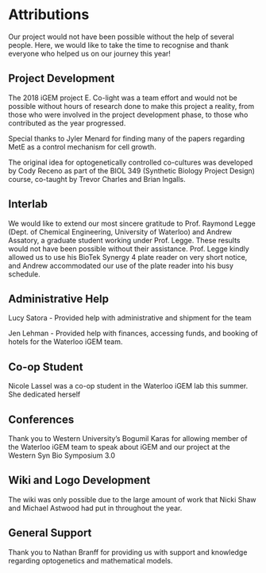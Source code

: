 

# Attributions 

Our project would not have been possible without the help of several people. Here, we would like to take the time to recognise and thank everyone who helped us on our journey this year! 

## Project Development

The 2018 iGEM project E. Co-light was a team effort and would not be possible without hours of research done to make this project a reality, from those who were involved in the project development phase, to those who contributed as the year progressed. 

Special thanks to Jyler Menard for finding many of the papers regarding MetE as a control mechanism for cell growth.

The original idea for optogenetically controlled co-cultures was developed by Cody Receno as part of the BIOL 349 (Synthetic Biology Project Design) course, co-taught by Trevor Charles and Brian Ingalls.


## Interlab 
We would like to extend our most sincere gratitude to Prof. Raymond Legge (Dept. of Chemical Engineering, University of Waterloo) and Andrew Assatory, a graduate student working under Prof. Legge. These results would not have been possible without their assistance. Prof. Legge kindly allowed us to use his BioTek Synergy 4 plate reader on very short notice, and Andrew accommodated our use of the plate reader into his busy schedule.

## Administrative Help

Lucy Satora - Provided help with administrative and shipment for the team

Jen Lehman - Provided help with finances, accessing funds, and booking of hotels for the Waterloo iGEM team.

## Co-op Student

Nicole Lassel was a co-op student in the Waterloo iGEM lab this summer. She dedicated herself 

## Conferences

Thank you to Western University’s Bogumil Karas for allowing member of the Waterloo iGEM team to speak about iGEM and our project at the Western Syn Bio Symposium 3.0

## Wiki and Logo Development

The wiki was only possible due to the large amount of work that Nicki Shaw and Michael Astwood had put in throughout the year.

## General Support

Thank you to Nathan Branff for providing us with support and knowledge regarding optogenetics and mathematical models.


